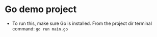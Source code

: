 # Go demo project

* To run this, make sure Go is installed. From the project dir terminal command:
``` go run main.go ```
